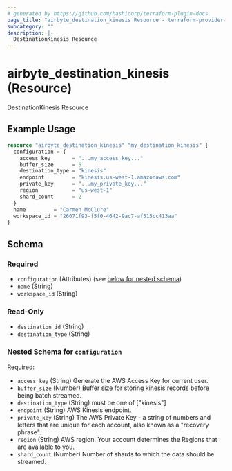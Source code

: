 ```yaml
---
# generated by https://github.com/hashicorp/terraform-plugin-docs
page_title: "airbyte_destination_kinesis Resource - terraform-provider-airbyte"
subcategory: ""
description: |-
  DestinationKinesis Resource
---
```


# airbyte_destination_kinesis (Resource)

DestinationKinesis Resource

## Example Usage

```terraform
resource "airbyte_destination_kinesis" "my_destination_kinesis" {
  configuration = {
    access_key       = "...my_access_key..."
    buffer_size      = 5
    destination_type = "kinesis"
    endpoint         = "kinesis.us‑west‑1.amazonaws.com"
    private_key      = "...my_private_key..."
    region           = "us‑west‑1"
    shard_count      = 2
  }
  name         = "Carmen McClure"
  workspace_id = "26071f93-f5f0-4642-9ac7-af515cc413aa"
}
```

<!-- schema generated by tfplugindocs -->
## Schema

### Required

- `configuration` (Attributes) (see [below for nested schema](#nestedatt--configuration))
- `name` (String)
- `workspace_id` (String)

### Read-Only

- `destination_id` (String)
- `destination_type` (String)

<a id="nestedatt--configuration"></a>
### Nested Schema for `configuration`

Required:

- `access_key` (String) Generate the AWS Access Key for current user.
- `buffer_size` (Number) Buffer size for storing kinesis records before being batch streamed.
- `destination_type` (String) must be one of ["kinesis"]
- `endpoint` (String) AWS Kinesis endpoint.
- `private_key` (String) The AWS Private Key - a string of numbers and letters that are unique for each account, also known as a "recovery phrase".
- `region` (String) AWS region. Your account determines the Regions that are available to you.
- `shard_count` (Number) Number of shards to which the data should be streamed.



